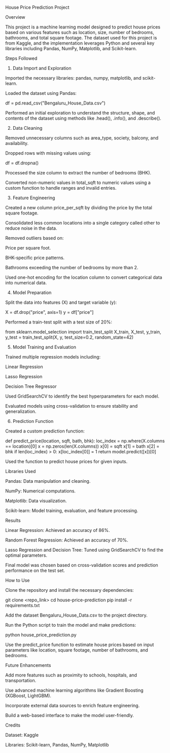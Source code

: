 House Price Prediction Project

Overview

This project is a machine learning model designed to predict house prices based on various features such as location, size, number of bedrooms, bathrooms, and total square footage. The dataset used for this project is from Kaggle, and the implementation leverages Python and several key libraries including Pandas, NumPy, Matplotlib, and Scikit-learn.

Steps Followed

1. Data Import and Exploration

Imported the necessary libraries: pandas, numpy, matplotlib, and scikit-learn.

Loaded the dataset using Pandas:

df = pd.read_csv("Bengaluru_House_Data.csv")

Performed an initial exploration to understand the structure, shape, and contents of the dataset using methods like .head(), .info(), and .describe().

2. Data Cleaning

Removed unnecessary columns such as area_type, society, balcony, and availability.

Dropped rows with missing values using:

df = df.dropna()

Processed the size column to extract the number of bedrooms (BHK).

Converted non-numeric values in total_sqft to numeric values using a custom function to handle ranges and invalid entries.

3. Feature Engineering

Created a new column price_per_sqft by dividing the price by the total square footage.

Consolidated less common locations into a single category called other to reduce noise in the data.

Removed outliers based on:

Price per square foot.

BHK-specific price patterns.

Bathrooms exceeding the number of bedrooms by more than 2.

Used one-hot encoding for the location column to convert categorical data into numerical data.

4. Model Preparation

Split the data into features (X) and target variable (y):

X = df.drop("price", axis=1)
y = df["price"]

Performed a train-test split with a test size of 20%:

from sklearn.model_selection import train_test_split
X_train, X_test, y_train, y_test = train_test_split(X, y, test_size=0.2, random_state=42)

5. Model Training and Evaluation

Trained multiple regression models including:

Linear Regression

Lasso Regression

Decision Tree Regressor

Used GridSearchCV to identify the best hyperparameters for each model.

Evaluated models using cross-validation to ensure stability and generalization.

6. Prediction Function

Created a custom prediction function:

def predict_price(location, sqft, bath, bhk):
    loc_index = np.where(X.columns == location)[0]
    x = np.zeros(len(X.columns))
    x[0] = sqft
    x[1] = bath
    x[2] = bhk
    if len(loc_index) > 0:
        x[loc_index[0]] = 1
    return model.predict([x])[0]

Used the function to predict house prices for given inputs.

Libraries Used

Pandas: Data manipulation and cleaning.

NumPy: Numerical computations.

Matplotlib: Data visualization.

Scikit-learn: Model training, evaluation, and feature processing.

Results

Linear Regression: Achieved an accuracy of 86%.

Random Forest Regression: Achieved an accuracy of 70%.

Lasso Regression and Decision Tree: Tuned using GridSearchCV to find the optimal parameters.

Final model was chosen based on cross-validation scores and prediction performance on the test set.

How to Use

Clone the repository and install the necessary dependencies:

git clone <repo_link>
cd house-price-prediction
pip install -r requirements.txt

Add the dataset Bengaluru_House_Data.csv to the project directory.

Run the Python script to train the model and make predictions:

python house_price_prediction.py

Use the predict_price function to estimate house prices based on input parameters like location, square footage, number of bathrooms, and bedrooms.

Future Enhancements

Add more features such as proximity to schools, hospitals, and transportation.

Use advanced machine learning algorithms like Gradient Boosting (XGBoost, LightGBM).

Incorporate external data sources to enrich feature engineering.

Build a web-based interface to make the model user-friendly.

Credits

Dataset: Kaggle

Libraries: Scikit-learn, Pandas, NumPy, Matplotlib

